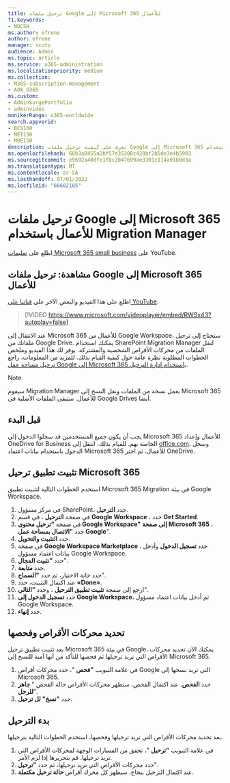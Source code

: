 ```yaml
---
title: ترحيل ملفات Google إلى Microsoft 365 للأعمال
f1.keywords:
- NOCSH
ms.author: efrene
author: efrene
manager: scotv
audience: Admin
ms.topic: article
ms.service: o365-administration
ms.localizationpriority: medium
ms.collection:
- M365-subscription-management
- Adm_O365
ms.custom:
- AdminSurgePortfolio
- adminvideo
monikerRange: o365-worldwide
search.appverid:
- BCS160
- MET150
- MOE150
description: تعرف على كيفية ترحيل ملفات Google إلى Microsoft 365 للأعمال باستخدام SharePoint Migration Manager.
ms.openlocfilehash: 68b3a0455a2bf57e35308c428bf2b5de3e4b5983
ms.sourcegitcommit: e9692a40dfe1f8c2047699ae3301c114a01b0d3a
ms.translationtype: MT
ms.contentlocale: ar-SA
ms.lasthandoff: 07/01/2022
ms.locfileid: "66602105"
---
```

# <a name="migrate-google-files-to-microsoft-365-for-business-with-migration-manager"></a>ترحيل ملفات Google إلى Microsoft 365 للأعمال باستخدام Migration Manager

اطلع على [تعليمات Microsoft 365 small business](https://go.microsoft.com/fwlink/?linkid=2197659) على YouTube.

## <a name="watch-migrate-google-files-to-microsoft-365-for-business"></a>مشاهدة: ترحيل ملفات Google إلى Microsoft 365 للأعمال

اطلع على هذا الفيديو والبعض الآخر على [قناتنا على YouTube](https://go.microsoft.com/fwlink/?linkid=2198217).

> [!VIDEO https://www.microsoft.com/videoplayer/embed/RWSx43?autoplay=false]

عند الانتقال إلى Microsoft 365 للأعمال من Google Workspace، ستحتاج إلى ترحيل ملفاتك من Google Drive. يمكنك استخدام SharePoint Migration Manager لنقل الملفات من محركات الأقراص الشخصية والمشتركة. يوفر لك هذا الفيديو وملخص الخطوات المطلوبة نظرة عامة حول كيفية القيام بذلك. للمزيد من المعلومات، راجع [ترحيل مساحة عمل Google إلى Microsoft 365 باستخدام إدارة الترحيل](/sharepointmigration/mm-google-overview).

> [!NOTE]
> سيقوم Migration Manager بعمل نسخة من الملفات ونقل النسخ إلى Microsoft 365 للأعمال. ستبقى الملفات الأصلية في Google Drives أيضا.

## <a name="before-you-start"></a>قبل البدء

يجب أن يكون جميع المستخدمين قد سجلوا الدخول إلى Microsoft 365 للأعمال وإعداد OneDrive for Business الخاصة بهم. للقيام بذلك، انتقل إلى [office.com](https://office.com)، وسجل الدخول باستخدام بيانات اعتماد Microsoft 365 للأعمال، ثم اختر OneDrive.

## <a name="install-the-microsoft-365-migration-app"></a>تثبيت تطبيق ترحيل Microsoft 365

استخدم الخطوات التالية لتثبيت تطبيق Microsoft 365 Migration في بيئة Google Workspace. 
1. في مركز مسؤول SharePoint، حدد **الترحيل**.
2. في صفحة **الترحيل** ، في قسم **Google Workspace** ، حدد **Get Started**.
3. في صفحة **"ترحيل محتوى Google Workspace" إلى صفحة Microsoft 365** ، حدد **"الاتصال بمساحة عمل Google**".
4. حدد **التثبيت والتخويل**.
5. في صفحة **Google Workspace Marketplace** ، حدد **تسجيل الدخول** وأدخل بيانات اعتماد مسؤول Google Workspace.
6. حدد **"تثبيت المجال**".
7. حدد **متابعة**.
8. حدد خانة الاختيار، ثم حدد **"السماح**".
9. عند اكتمال التثبيت، حدد **«Done»**.
10. ارجع إلى صفحة **تثبيت تطبيق الترحيل** ، وحدد **"التالي**".
11. حدد **تسجيل الدخول إلى Google Workspace**، ثم أدخل بيانات اعتماد مسؤول Google Workspace.
12. حدد **إنهاء**.

## <a name="select-and-scan-your-drives"></a>تحديد محركات الأقراص وفحصها

بعد تثبيت تطبيق ترحيل Microsoft 365 في بيئة Google، يمكنك الآن تحديد محركات الأقراص التي تريد ترحيلها ثم فحصها للتأكد من أنها آمنة للنسخ إلى Microsoft 365.

1. في علامة التبويب **"فحص** "، حدد محركات أقراص Google التي تريد نسخها إلى Microsoft 365.
2. حدد **الفحص**. عند اكتمال الفحص، ستظهر محركات الأقراص حالة الفحص " **جاهز للرحل**".
3. حدد **"نسخ" لل ترحيل**.

## <a name="start-the-migration"></a>بدء الترحيل

بعد تحديد محركات الأقراص التي تريد ترحيلها وفحصها، استخدم الخطوات التالية بترحيلها.

1. في علامة التبويب **"ترحيل** "، تحقق من المسارات الوجهة لمحركات الأقراص التي تريد ترحيلها. قم بتحريرها إذا لزم الأمر.
2. حدد محركات الأقراص التي تريد ترحيلها، ثم حدد **"ترحيل**". 
3. عند اكتمال الترحيل بنجاح، سيظهر كل محرك أقراص **حالة ترحيل** **مكتملة**.
